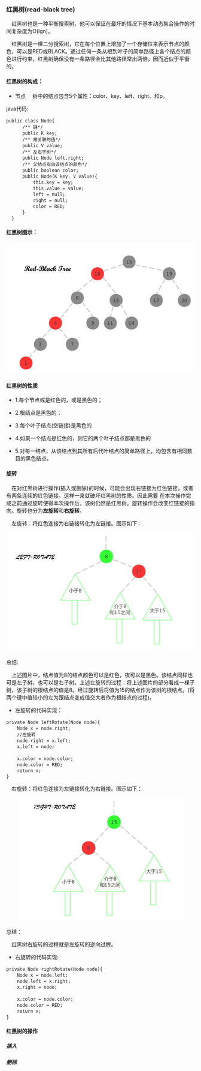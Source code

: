 ### 红黑树(read-black tree)
 &ensp;&ensp;红黑树也是一种平衡搜索树，他可以保证在最坏的情况下基本动态集合操作的时间复杂度为O(lgn)。
 
 &ensp;&ensp;红黑树是一棵二分搜索树，它在每个位置上增加了一个存储位来表示节点的颜色，可以是RED或BLACK。通过任何一条从根到叶子的简单路径上各个结点的颜色进行约束，红黑树确保没有一条路径会比其他路径常出两倍，因而近似于平衡的。
 
#### 红黑树的构成：
 
 * 节点
 &ensp;&ensp;树中的结点包含5个属性：color、key、left、right、和p。
 
 java代码:
 ```
public class Node{
       /** 键*/
       public K key;
       /** 相关联的值*/
       public V value;
       /** 左右子树*/
       public Node left,right;
       /** 父结点指向该结点的颜色*/
       public boolean color;
       public Node(K key, V value){
           this.key = key;
           this.value = value;
           left = null;
           right = null;
           color = RED;
       }
   }
```
 
#### 红黑树图示：
 
 <div align="center">
       <img src="https://github.com/FunCheney/data-structure/blob/master/src/main/java/com/fchen/datastructure/tree/image/rbTree_3.gif">
</div>
 
#### 红黑树的性质
  
  * 1.每个节点或是红色的，或是黑色的；
  
  * 2.根结点是黑色的；
  
  * 3.每个叶子结点(空链接)是黑色的
  
  * 4.如果一个结点是红色的，则它的两个叶子结点都是黑色的
  
  * 5.对每一结点，从该结点到其所有后代叶结点的简单路径上，均包含有相同数目的黑色结点。
 
#### 旋转

&ensp;&ensp;在对红黑树进行操作(插入或删除)的时候，可能会出现右链接为红色链接，或者有两条连续的红色链接。这样一来就破坏红黑树的性质。因此需要
在本次操作完成之前通过旋转使得本次操作后，该树仍然是红黑树。旋转操作会改变红链接的指向。旋转也分为**左旋转**和**右旋转**。

&ensp;&ensp;左旋转：将红色连接为右链接转化为左链接。图示如下：

 <div align="center">
       <img src="https://github.com/FunCheney/data-structure/blob/master/src/main/java/com/fchen/datastructure/tree/image/rbTree_4.gif">
</div>

总结:

&ensp;&ensp;上述图片中，结点值为8的结点颜色可以是红色，夜可以是黑色。该结点同样也可是左子树，也可以是右子树。上述左旋转的过程：将上述图片的部分看成一棵子树，该子树的根结点的值是8。经过旋转后将值为15的结点作为该树的根结点。(将两个键中值较小的左为跟结点变成值交大者作为根结点的过程)。

* 左旋转的代码实现：
```
private Node leftRotate(Node node){
    Node x = node.right;
    //左旋转
    node.right = x.left;
    x.left = node;

    x.color = node.color;
    node.color = RED;
    return x;
}
```


&ensp;&ensp;右旋转：将红色连接为左链接转化为右链接。图示如下：

 <div align="center">
       <img src="https://github.com/FunCheney/data-structure/blob/master/src/main/java/com/fchen/datastructure/tree/image/rbTree_5.gif">
</div>

总结：

&ensp;&ensp;红黑树右旋转的过程就是左旋转的逆向过程。

* 右旋转的代码实现:
```
private Node rightRotate(Node node){
    Node x = node.left;
    node.left = x.right;
    x.right = node;

    x.color = node.color;
    node.color = RED;
    return x;
}
```
  
#### 红黑树的操作
 
##### 插入
##### 删除

